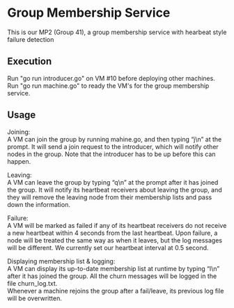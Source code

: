 # Group Membership Service

This is our MP2 (Group 41), a group membership service with hearbeat style failure detection

## Execution

Run "go run introducer.go" on VM #10 before deploying other machines.
Run "go run machine.go" to ready the VM's for the group membership service.

## Usage

Joining:  
	A VM can join the group by running mahine.go, and then typing “j\n” at the prompt. 
	It will send a join request to the introducer, which will notify other nodes in the group. 
	Note that the introducer has to be up before this can happen.
	
Leaving:  
	A VM can leave the group by typing “q\n” at the prompt after it has joined the group. 
	It will notify its heartbeat receivers about leaving the group, and they will remove the leaving node from their membership lists and pass down the information.
	
Failure:  
	A VM will be marked as failed if any of its heartbeat receivers do not receive a new heartbeat within 4 seconds from the last heartbeat. 
	Upon failure, a node will be treated the same way as when it leaves, but the log messages will be different. 
	We currently set our heartbeat interval at 0.5 second.
	
Displaying membership list & logging:  
	A VM can display its up-to-date membership list at runtime by typing “l\n” after it has joined the group. 
	All the churn messages will be logged in the file churn_log.txt.  
	Whenever a machine rejoins the group after a fail/leave, its previous log file will be overwritten.
